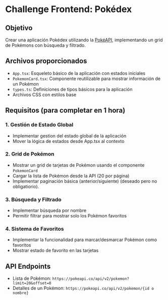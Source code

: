 # Challenge Frontend: Pokédex


## Objetivo

Crear una aplicación Pokédex utilizando la [PokéAPI](https://pokeapi.co/), implementando un grid de Pokémons con búsqueda y filtrado.

## Archivos proporcionados

- `App.tsx`: Esqueleto básico de la aplicación con estados iniciales
- `PokemonCard.tsx`: Componente reutilizable para mostrar información de un Pokémon
- `types.ts`: Definiciones de tipos básicos para la aplicación
- Archivos CSS con estilos base

## Requisitos (para completar en 1 hora)

### 1. Gestión de Estado Global
- Implementar gestion del estado global de la aplicación
- Mover la lógica de estados desde App.tsx al contexto

### 2. Grid de Pokémon
- Mostrar un grid de tarjetas de Pokémon usando el componente `PokemonCard`
- Cargar la lista de Pokémon desde la API (20 por página)
- Implementar paginación básica (anterior/siguiente) (deseado pero no obligatiorio).

### 3. Búsqueda y Filtrado
- Implementar búsqueda por nombre
- Permitir filtrar para mostrar solo los Pokémon favoritos

### 4. Sistema de Favoritos
- Implementar la funcionalidad para marcar/desmarcar Pokémon como favoritos
- Mostrar estado de favorito en las tarjetas

## API Endpoints

- Lista de Pokémon: `https://pokeapi.co/api/v2/pokemon?limit=20&offset=0`
- Detalles de un Pokémon: `https://pokeapi.co/api/v2/pokemon/{id o nombre}`
